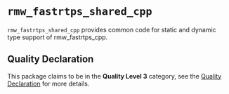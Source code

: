 # `rmw_fastrtps_shared_cpp`

`rmw_fastrtps_shared_cpp` provides common code for static and dynamic type support of rmw_fastrtps_cpp.

## Quality Declaration

This package claims to be in the **Quality Level 3** category, see the [Quality Declaration](QUALITY_DECLARATION.md) for more details.
